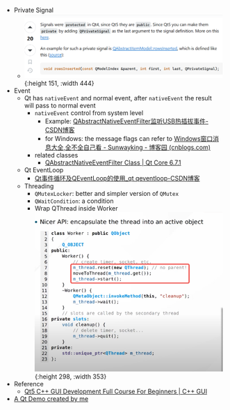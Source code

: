 - Private Signal
	- ![image.png](../assets/image_1720688011771_0.png){:height 151, :width 444}
- Event
	- Qt has `nativeEvent` and normal event, after `nativeEvent` the result will pass to normal event
		- `nativeEvent` control from system level
			- Example: [QAbstractNativeEventFilter监听USB热插拔事件-CSDN博客](https://blog.csdn.net/qq_36551444/article/details/126028571?spm=1001.2101.3001.6650.2&utm_medium=distribute.pc_relevant.none-task-blog-2%7Edefault%7ECTRLIST%7ERate-2-126028571-blog-82428500.235%5Ev43%5Epc_blog_bottom_relevance_base2&depth_1-utm_source=distribute.pc_relevant.none-task-blog-2%7Edefault%7ECTRLIST%7ERate-2-126028571-blog-82428500.235%5Ev43%5Epc_blog_bottom_relevance_base2)
			- for Windows: the message flags can refer to [Windows窗口消息大全,全不全自己看 - Sunwayking - 博客园 (cnblogs.com)](https://www.cnblogs.com/Sunwayking/articles/2817580.html)
		- related classes
			- [QAbstractNativeEventFilter Class | Qt Core 6.7.1](https://doc.qt.io/qt-6/qabstractnativeeventfilter.html)
	- Qt EventLoop
		- [Qt事件循环及QEventLoop的使用_qt qeventloop-CSDN博客](https://blog.csdn.net/kupepoem/article/details/121844578)
	- Threading
		- `QMutexLocker`: better and simpler version of `QMutex`
		- `QWaitCondition`: a condition
		- Wrap QThread inside Worker
		  ![image.png](../assets/image_1717998081390_0.png){:height 298, :width 353}
- Reference
	- [Qt5 C++ GUI Development Full Course For Beginners | C++ GUI](https://www.youtube.com/watch?v=Et_bgnJ_Hhg)
- [A Qt Demo created by me](https://github.com/Kexin-Wei/QTCppCallPython_Demo)